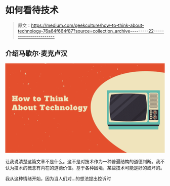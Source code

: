 # 如何看待技术

> 原文：<https://medium.com/geekculture/how-to-think-about-technology-76a64f664f87?source=collection_archive---------22----------------------->

## 介绍马歇尔·麦克卢汉

![](img/f1a41895b955750b8927db1cdaa6816d.png)

让我说清楚这篇文章不是什么。这不是对技术作为一种普遍结构的道德判断。我不认为技术的概念有内在的道德价值。基于各种困境，某些技术可能是好的或坏的。

我从这种情绪开始，因为当人们对…的想法提出控诉时